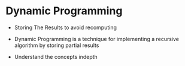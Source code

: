 # Dynamic Programming

- Storing The Results to avoid recomputing
- Dynamic Programming is a technique for implementing a recursive algorithm by storing partial results

- Understand the concepts indepth
